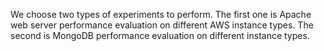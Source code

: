 

We choose two types of experiments to perform. The first one is Apache web server performance evaluation on different AWS instance types. The second is MongoDB performance evaluation on different instance types.

